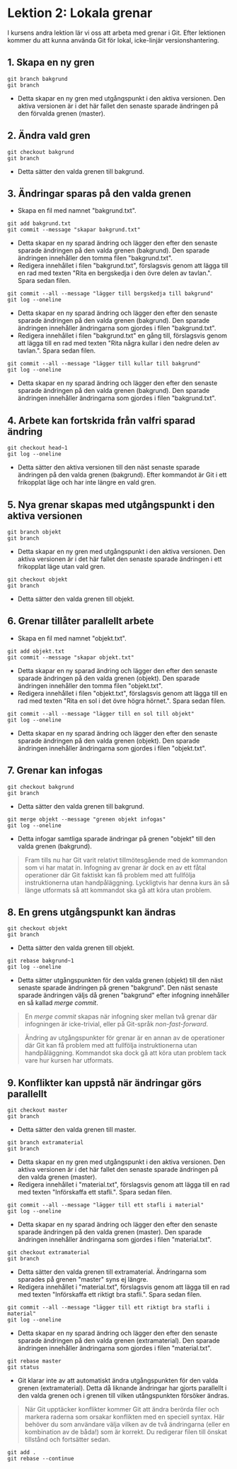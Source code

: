 # Lektion 2: Lokala grenar

I kursens andra lektion lär vi oss att arbeta med grenar i Git. Efter lektionen kommer du att kunna använda Git för lokal, icke-linjär versionshantering.

## 1. Skapa en ny gren

```
git branch bakgrund
git branch
```

* Detta skapar en ny gren med utgångspunkt i den aktiva versionen. Den aktiva versionen är i det här fallet den senaste sparade ändringen på den förvalda grenen (master).

## 2. Ändra vald gren

```
git checkout bakgrund
git branch
```

* Detta sätter den valda grenen till bakgrund.

## 3. Ändringar sparas på den valda grenen

* Skapa en fil med namnet "bakgrund.txt".

```
git add bakgrund.txt
git commit --message "skapar bakgrund.txt"
```

* Detta skapar en ny sparad ändring och lägger den efter den senaste sparade ändringen på den valda grenen (bakgrund). Den sparade ändringen innehåller den tomma filen "bakgrund.txt".
* Redigera innehållet i filen "bakgrund.txt", förslagsvis genom att lägga till en rad med texten "Rita en bergskedja i den övre delen av tavlan.". Spara sedan filen.

```
git commit --all --message "lägger till bergskedja till bakgrund"
git log --oneline
```

* Detta skapar en ny sparad ändring och lägger den efter den senaste sparade ändringen på den valda grenen (bakgrund). Den sparade ändringen innehåller ändringarna som gjordes i filen "bakgrund.txt".
* Redigera innehållet i filen "bakgrund.txt" en gång till, förslagsvis genom att lägga till en rad med texten "Rita några kullar i den nedre delen av tavlan.". Spara sedan filen.

```
git commit --all --message "lägger till kullar till bakgrund"
git log --oneline
```

* Detta skapar en ny sparad ändring och lägger den efter den senaste sparade ändringen på den valda grenen (bakgrund). Den sparade ändringen innehåller ändringarna som gjordes i filen "bakgrund.txt".

## 4. Arbete kan fortskrida från valfri sparad ändring

```
git checkout head~1
git log --oneline
```

* Detta sätter den aktiva versionen till den näst senaste sparade ändringen på den valda grenen (bakgrund). Efter kommandot är Git i ett frikopplat läge och har inte längre en vald gren.

## 5. Nya grenar skapas med utgångspunkt i den aktiva versionen

```
git branch objekt
git branch
```

* Detta skapar en ny gren med utgångspunkt i den aktiva versionen. Den aktiva versionen är i det här fallet den senaste sparade ändringen i ett frikopplat läge utan vald gren.

```
git checkout objekt
git branch
```

* Detta sätter den valda grenen till objekt.

## 6. Grenar tillåter parallellt arbete

* Skapa en fil med namnet "objekt.txt".

```
git add objekt.txt
git commit --message "skapar objekt.txt"
```

* Detta skapar en ny sparad ändring och lägger den efter den senaste sparade ändringen på den valda grenen (objekt). Den sparade ändringen innehåller den tomma filen "objekt.txt".
* Redigera innehållet i filen "objekt.txt", förslagsvis genom att lägga till en rad med texten "Rita en sol i det övre högra hörnet.". Spara sedan filen.

```
git commit --all --message "lägger till en sol till objekt"
git log --oneline
```

* Detta skapar en ny sparad ändring och lägger den efter den senaste sparade ändringen på den valda grenen (objekt). Den sparade ändringen innehåller ändringarna som gjordes i filen "objekt.txt".

## 7. Grenar kan infogas

```
git checkout bakgrund
git branch
```

* Detta sätter den valda grenen till bakgrund.

```
git merge objekt --message "grenen objekt infogas"
git log --oneline
```

* Detta infogar samtliga sparade ändringar på grenen "objekt" till den valda grenen (bakgrund).

> Fram tills nu har Git varit relativt tillmötesgående med de kommandon som vi har matat in. Infogning av grenar är dock en av ett fåtal operationer där Git faktiskt kan få problem med att fullfölja instruktionerna utan handpåläggning. Lyckligtvis har denna kurs än så länge utformats så att kommandot ska gå att köra utan problem.

## 8. En grens utgångspunkt kan ändras

```
git checkout objekt
git branch
```

* Detta sätter den valda grenen till objekt.

```
git rebase bakgrund~1
git log --oneline
```

* Detta sätter utgångspunkten för den valda grenen (objekt) till den näst senaste sparade ändringen på grenen "bakgrund". Den näst senaste sparade ändringen väljs då grenen "bakgrund" efter infogning innehåller en så kallad *merge commit*. 

> En *merge commit* skapas när infogning sker mellan två grenar där infogningen är icke-trivial, eller på Git-språk *non-fast-forward*.

> Ändring av utgångspunkter för grenar är en annan av de operationer där Git kan få problem med att fullfölja instruktionerna utan handpåläggning. Kommandot ska dock gå att köra utan problem tack vare hur kursen har utformats.

## 9. Konflikter kan uppstå när ändringar görs parallellt

```
git checkout master
git branch
```

* Detta sätter den valda grenen till master.

```
git branch extramaterial
git branch
```

* Detta skapar en ny gren med utgångspunkt i den aktiva versionen. Den aktiva versionen är i det här fallet den senaste sparade ändringen på den valda grenen (master).
* Redigera innehållet i "material.txt", förslagsvis genom att lägga till en rad med texten "Införskaffa ett stafli.". Spara sedan filen.

```
git commit --all --message "lägger till ett stafli i material"
git log --oneline
```

* Detta skapar en ny sparad ändring och lägger den efter den senaste sparade ändringen på den valda grenen (master). Den sparade ändringen innehåller ändringarna som gjordes i filen "material.txt".

```
git checkout extramaterial
git branch
```

* Detta sätter den valda grenen till extramaterial. Ändringarna som sparades på grenen "master" syns ej längre.
* Redigera innehållet i "material.txt", förslagsvis genom att lägga till en rad med texten "Införskaffa ett riktigt bra stafli.". Spara sedan filen.

```
git commit --all --message "lägger till ett riktigt bra stafli i material"
git log --oneline
```

* Detta skapar en ny sparad ändring och lägger den efter den senaste sparade ändringen på den valda grenen (extramaterial). Den sparade ändringen innehåller ändringarna som gjordes i filen "material.txt".

```
git rebase master
git status
```

* Git klarar inte av att automatiskt ändra utgångspunkten för den valda grenen (extramaterial). Detta då liknande ändringar har gjorts parallellt i den valda grenen och i grenen till vilken utångspunkten försöker ändras.

> När Git upptäcker konflikter kommer Git att ändra berörda filer och markera raderna som orsakar konflikten med en speciell syntax. Här behöver du som användare välja vilken av de två ändringarna (eller en kombination av de båda!) som är korrekt. Du redigerar filen till önskat tillstånd och fortsätter sedan.

```
git add .
git rebase --continue
```
